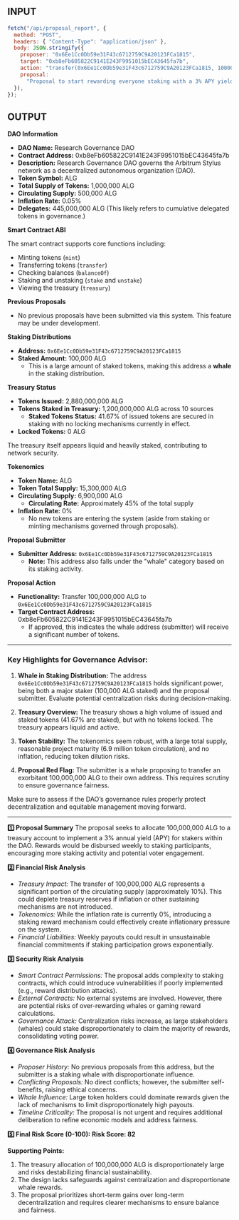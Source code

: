 ## INPUT

```js
fetch("/api/proposal_report", {
  method: "POST",
  headers: { "Content-Type": "application/json" },
  body: JSON.stringify({
    proposer: "0x6Ee1Cc0Db59e31F43c6712759C9A20123FCa1815",
    target: "0xb8eFb605822C9141E243F9951015bEC43645fa7b",
    action: "transfer(0x6Ee1Cc0Db59e31F43c6712759C9A20123FCa1815, 100000000)",
    proposal:
      "Proposal to start rewarding everyone staking with a 3% APY yield. This proposal will set aside 100,000,000 ALG in a treasury account and reward people who are staking in the DAO contract. Payouts weekly to the address that sent the staked asset. So to get compounding returns you'll have to stake more. Staking is also voting so this encourages community engagement and can increase the value of our governance token.",
  }),
});
```

## OUTPUT

**DAO Information**

- **DAO Name:** Research Governance DAO
- **Contract Address:** 0xb8eFb605822C9141E243F9951015bEC43645fa7b
- **Description:** Research Governance DAO governs the Arbitrum Stylus network as a decentralized autonomous organization (DAO).
- **Token Symbol:** ALG
- **Total Supply of Tokens:** 1,000,000 ALG
- **Circulating Supply:** 500,000 ALG
- **Inflation Rate:** 0.05%
- **Delegates:** 445,000,000 ALG (This likely refers to cumulative delegated tokens in governance.)

**Smart Contract ABI**

The smart contract supports core functions including:

- Minting tokens (`mint`)
- Transferring tokens (`transfer`)
- Checking balances (`balanceOf`)
- Staking and unstaking (`stake` and `unstake`)
- Viewing the treasury (`treasury`)

**Previous Proposals**

- No previous proposals have been submitted via this system. This feature may be under development.

**Staking Distributions**

- **Address:** `0x6Ee1Cc0Db59e31F43c6712759C9A20123FCa1815`
- **Staked Amount:** 100,000 ALG
  - This is a large amount of staked tokens, making this address a **whale** in the staking distribution.

**Treasury Status**

- **Tokens Issued:** 2,880,000,000 ALG
- **Tokens Staked in Treasury:** 1,200,000,000 ALG across 10 sources
  - **Staked Tokens Status:** 41.67% of issued tokens are secured in staking with no locking mechanisms currently in effect.
- **Locked Tokens:** 0 ALG

The treasury itself appears liquid and heavily staked, contributing to network security.

**Tokenomics**

- **Token Name:** ALG
- **Token Total Supply:** 15,300,000 ALG
- **Circulating Supply:** 6,900,000 ALG
  - **Circulating Rate:** Approximately 45% of the total supply
- **Inflation Rate:** 0%
  - No new tokens are entering the system (aside from staking or minting mechanisms governed through proposals).

**Proposal Submitter**

- **Submitter Address:** `0x6Ee1Cc0Db59e31F43c6712759C9A20123FCa1815`
  - **Note:** This address also falls under the \"whale\" category based on its staking activity.

**Proposal Action**

- **Functionality:** Transfer 100,000,000 ALG to `0x6Ee1Cc0Db59e31F43c6712759C9A20123FCa1815`
- **Target Contract Address:** 0xb8eFb605822C9141E243F9951015bEC43645fa7b
  - If approved, this indicates the whale address (submitter) will receive a significant number of tokens.

---

### Key Highlights for Governance Advisor:

1. **Whale in Staking Distribution:** The address `0x6Ee1Cc0Db59e31F43c6712759C9A20123FCa1815` holds significant power, being both a major staker (100,000 ALG staked) and the proposal submitter. Evaluate potential centralization risks during decision-making.
2. **Treasury Overview:** The treasury shows a high volume of issued and staked tokens (41.67% are staked), but with no tokens locked. The treasury appears liquid and active.

3. **Token Stability:** The tokenomics seem robust, with a large total supply, reasonable project maturity (6.9 million token circulation), and no inflation, reducing token dilution risks.

4. **Proposal Red Flag:** The submitter is a whale proposing to transfer an exorbitant 100,000,000 ALG to their own address. This requires scrutiny to ensure governance fairness.

Make sure to assess if the DAO’s governance rules properly protect decentralization and equitable management moving forward.

---

**1️⃣ Proposal Summary**
The proposal seeks to allocate 100,000,000 ALG to a treasury account to implement a 3% annual yield (APY) for stakers within the DAO. Rewards would be disbursed weekly to staking participants, encouraging more staking activity and potential voter engagement.

**2️⃣ Financial Risk Analysis**

- _Treasury Impact:_ The transfer of 100,000,000 ALG represents a significant portion of the circulating supply (approximately 10%). This could deplete treasury reserves if inflation or other sustaining mechanisms are not introduced.
- _Tokenomics:_ While the inflation rate is currently 0%, introducing a staking reward mechanism could effectively create inflationary pressure on the system.
- _Financial Liabilities:_ Weekly payouts could result in unsustainable financial commitments if staking participation grows exponentially.

**3️⃣ Security Risk Analysis**

- _Smart Contract Permissions:_ The proposal adds complexity to staking contracts, which could introduce vulnerabilities if poorly implemented (e.g., reward distribution attacks).
- _External Contracts:_ No external systems are involved. However, there are potential risks of over-rewarding whales or gaming reward calculations.
- _Governance Attack:_ Centralization risks increase, as large stakeholders (whales) could stake disproportionately to claim the majority of rewards, consolidating voting power.

**4️⃣ Governance Risk Analysis**

- _Proposer History:_ No previous proposals from this address, but the submitter is a staking whale with disproportionate influence.
- _Conflicting Proposals:_ No direct conflicts; however, the submitter self-benefits, raising ethical concerns.
- _Whale Influence:_ Large token holders could dominate rewards given the lack of mechanisms to limit disproportionately high payouts.
- _Timeline Criticality:_ The proposal is not urgent and requires additional deliberation to refine economic models and address fairness.

**5️⃣ Final Risk Score (0-100):**
**Risk Score: 82**

**Supporting Points:**

1. The treasury allocation of 100,000,000 ALG is disproportionately large and risks destabilizing financial sustainability.
2. The design lacks safeguards against centralization and disproportionate whale rewards.
3. The proposal prioritizes short-term gains over long-term decentralization and requires clearer mechanisms to ensure balance and fairness.
